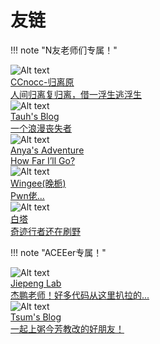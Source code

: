 # 友链
!!! note "N友老师们专属！"
    <div class="flink-list-item">
        <div class="flink-item-icon">
                ![Alt text](images/friends/ccnocc.png)
        </div>
        <a href="http://www.ccnocc.fun/" title="CCnocc-归离原" target="_blank">
            <div class="flink-item-name">CCnocc-归离原</div>
            <div class="flink-item-desc">人间归离复归离，借一浮生逃浮生</div>
        </a>
    </div>
    <div class="flink-list-item">
        <div class="flink-item-icon">
                ![Alt text](images/friends/tauhkc.jpg)
        </div>
        <a href="http://tauhkc.cn./" title="Tauh's Blog" target="_blank">
            <div class="flink-item-name">Tauh's Blog</div>
            <div class="flink-item-desc">一个浪漫丧失者</div>
        </a>
    </div>
    <div class="flink-list-item">
        <div class="flink-item-icon">
                ![Alt text](images/friends/Anya.jpg)
        </div>
        <a href="https://anjareese.github.io/" title="Anya's Adventure" target="_blank">
            <div class="flink-item-name">Anya's Adventure</div>
            <div class="flink-item-desc">How Far I’ll Go?</div>
        </a>
    </div>
    <div class="flink-list-item">
        <div class="flink-item-icon">
                ![Alt text](images/friends/spy.jpg)
        </div>
        <a href="http://47.96.29.144/" title="Wingee(晚栀)" target="_blank">
            <div class="flink-item-name">Wingee(晚栀)</div>
            <div class="flink-item-desc">Pwn佬...</div>
        </a>
    </div>
    <div class="flink-list-item">
        <div class="flink-item-icon">
                ![Alt text](images/friends/maricle.jpg)
        </div>
        <a href="http://miraclemaster.cn./" title="白塔" target="_blank">
            <div class="flink-item-name">白塔</div>
            <div class="flink-item-desc">奇迹行者还在刷野</div>
        </a>
    </div>

!!! note "ACEEer专属！"
    <div class="flink-list-item">
        <div class="flink-item-icon">
                ![Alt text](images/friends/jiepeng.jpg)
        </div>
        <a href="https://note.jiepeng.tech/" title="Jiepeng Lab" target="_blank">
            <div class="flink-item-name">Jiepeng Lab</div>
            <div class="flink-item-desc">杰鹏老师！好多代码从这里扒拉的...</div>
        </a>
    </div>
    <div class="flink-list-item">
        <div class="flink-item-icon">
                ![Alt text](images/friends/jzj.jpg)
        </div>
        <a href="https://tsumgo.github.io/" title="Tsum's Blog" target="_blank">
            <div class="flink-item-name">Tsum's Blog</div>
            <div class="flink-item-desc">一起上粥今芳教改的好朋友！</div>
        </a>
    </div>